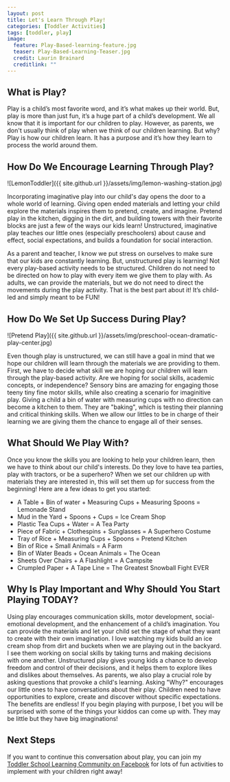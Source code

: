 ```yaml
---
layout: post
title: Let's Learn Through Play!
categories: [Toddler Activities]
tags: [toddler, play]
image:
  feature: Play-Based-learning-feature.jpg
  teaser: Play-Based-Learning-Teaser.jpg
  credit: Laurin Brainard
  creditlink: ""
---
```

## What is Play?

Play is a child’s most favorite word, and it’s what makes up their world. But, play is more than just fun, it’s a huge part of a child’s development. We all know that it is important for our children to play. However, as parents, we don't usually think of play when we think of our children learning. But why? Play is how our children learn. It has a purpose and it’s how they learn to process the world around them. 

## How Do We Encourage Learning Through Play?

![LemonToddler]({{ site.github.url }}/assets/img/lemon-washing-station.jpg)

Incorporating imaginative play into our child's day opens the door to a whole world of learning. Giving open ended materials and letting your child explore the materials inspires them to pretend, create, and imagine. Pretend play in the kitchen, digging in the dirt, and building towers with their favorite blocks are just a few of the ways our kids learn! Unstructured, imaginative play teaches our little ones (especially preschoolers) about cause and effect, social expectations, and builds a foundation for social interaction. 

As a parent and teacher, I know we put stress on ourselves to make sure that our kids are constantly learning. But, unstructured play is learning! Not every play-based activity needs to be structured. Children do not need to be directed on how to play with every item we give them to play with. As adults, we can provide the materials, but we do not need to direct the movements during the play activity. That is the best part about it! It’s child-led and simply meant to be FUN! 

## How Do We Set Up Success During Play?

![Pretend Play]({{ site.github.url }}/assets/img/preschool-ocean-dramatic-play-center.jpg)

Even though play is unstructured, we can still have a goal in mind that we hope our children will learn through the materials we are providing to them. First, we have to decide what skill we are hoping our children will learn through the play-based activity. Are we hoping for social skills, academic concepts, or independence? Sensory bins are amazing for engaging those teeny tiny fine motor skills, while also creating a scenario for imaginitive play. Giving a child a bin of water with measuring cups with no direction can become a kitchen to them. They are "baking", which is testing their planning and critical thinking skills. When we allow our littles to be in charge of their learning we are giving them the chance to engage all of their senses. 

## What Should We Play With?

Once you know the skills you are looking to help your children learn, then we have to think about our child's interests. Do they love to have tea parties, play with tractors, or be a superhero? When we set our children up with materials they are interested in, this will set them up for success from the beginning! Here are a few ideas to get you started:

- A Table + Bin of water + Measuring Cups + Measuring Spoons = Lemonade Stand
- Mud in the Yard + Spoons + Cups = Ice Cream Shop
- Plastic Tea Cups + Water = A Tea Party
- Piece of Fabric + Clothespins + Sunglasses = A Superhero Costume
- Tray of Rice + Measuring Cups + Spoons = Pretend Kitchen
- Bin of Rice + Small Animals = A Farm
- Bin of Water Beads + Ocean Animals = The Ocean
- Sheets Over Chairs + A Flashlight = A Campsite
- Crumpled Paper + A Tape Line = The Greatest Snowball Fight EVER

## Why Is Play Important and Why Should You Start Playing TODAY?

Using play encourages communication skills, motor development, social-emotional development, and the enhancement of a child’s imagination. You can provide the materials and let your child set the stage of what they want to create with their own imagination. I love watching my kids build an ice cream shop from dirt and buckets when we are playing out in the backyard. I see them working on social skills by taking turns and making decisions with one another. Unstructured play gives young kids a chance to develop freedom and control of their decisions, and it helps them to explore likes and dislikes about themselves. As parents, we also play a crucial role by asking questions that provoke a child's learning. Asking "Why?" encourages our little ones to have conversations about their play. Children need to have opportunities to explore, create and discover without specific expectations. The benefits are endless! If you begin playing with purpose, I bet you will be surprised with some of the things your kiddos can come up with. They may be little but they have big imaginations!

## Next Steps

If you want to continue this conversation about play, you can join my [Toddler School Learning Community on Facebook](https://www.facebook.com/groups/1277293075961826) for lots of fun activities to implement with your children right away!